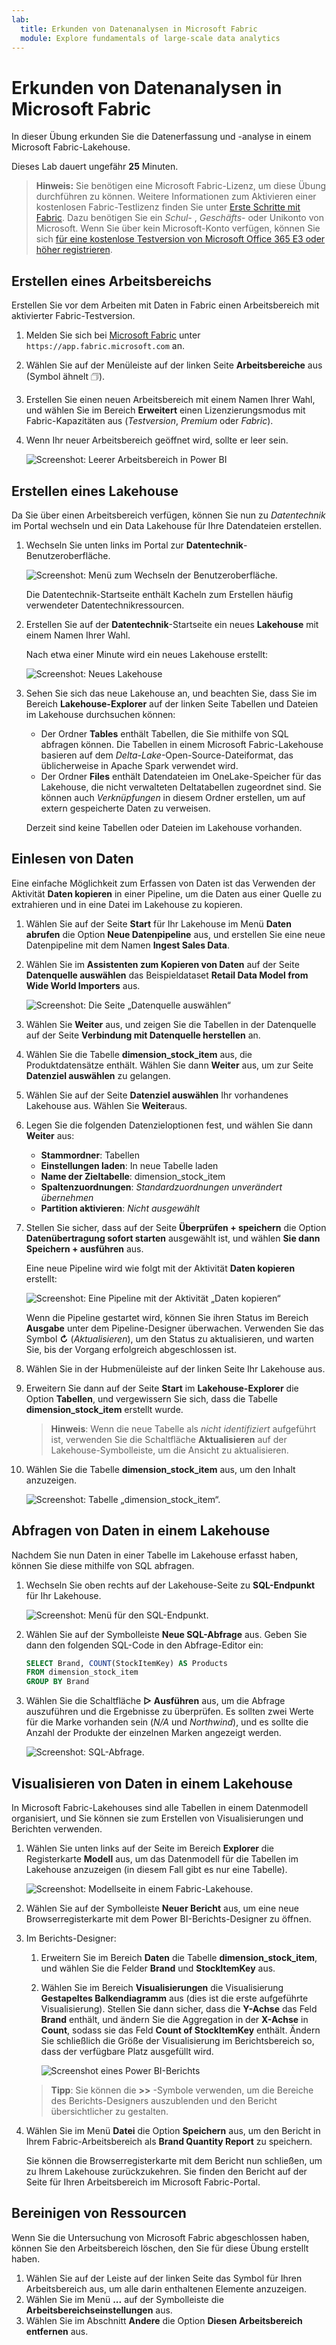 ```yaml
---
lab:
  title: Erkunden von Datenanalysen in Microsoft Fabric
  module: Explore fundamentals of large-scale data analytics
---
```


# Erkunden von Datenanalysen in Microsoft Fabric

In dieser Übung erkunden Sie die Datenerfassung und -analyse in einem Microsoft Fabric-Lakehouse.

Dieses Lab dauert ungefähr **25** Minuten.

> **Hinweis:** Sie benötigen eine Microsoft Fabric-Lizenz, um diese Übung durchführen zu können. Weitere Informationen zum Aktivieren einer kostenlosen Fabric-Testlizenz finden Sie unter [Erste Schritte mit Fabric](https://learn.microsoft.com/fabric/get-started/fabric-trial). Dazu benötigen Sie ein *Schul-* , *Geschäfts-* oder Unikonto von Microsoft. Wenn Sie über kein Microsoft-Konto verfügen, können Sie sich [für eine kostenlose Testversion von Microsoft Office 365 E3 oder höher registrieren](https://www.microsoft.com/microsoft-365/business/compare-more-office-365-for-business-plans).

## Erstellen eines Arbeitsbereichs

Erstellen Sie vor dem Arbeiten mit Daten in Fabric einen Arbeitsbereich mit aktivierter Fabric-Testversion.

1. Melden Sie sich bei [Microsoft Fabric](https://app.fabric.microsoft.com) unter `https://app.fabric.microsoft.com` an.
2. Wählen Sie auf der Menüleiste auf der linken Seite **Arbeitsbereiche** aus (Symbol ähnelt &#128455;).
3. Erstellen Sie einen neuen Arbeitsbereich mit einem Namen Ihrer Wahl, und wählen Sie im Bereich **Erweitert** einen Lizenzierungsmodus mit Fabric-Kapazitäten aus (*Testversion*, *Premium* oder *Fabric*).
4. Wenn Ihr neuer Arbeitsbereich geöffnet wird, sollte er leer sein.

    ![Screenshot: Leerer Arbeitsbereich in Power BI](./images/new-workspace.png)

## Erstellen eines Lakehouse

Da Sie über einen Arbeitsbereich verfügen, können Sie nun zu *Datentechnik* im Portal wechseln und ein Data Lakehouse für Ihre Datendateien erstellen.

1. Wechseln Sie unten links im Portal zur **Datentechnik**-Benutzeroberfläche.

    ![Screenshot: Menü zum Wechseln der Benutzeroberfläche.](./images/fabric-switcher.png)

    Die Datentechnik-Startseite enthält Kacheln zum Erstellen häufig verwendeter Datentechnikressourcen.

2. Erstellen Sie auf der **Datentechnik**-Startseite ein neues **Lakehouse** mit einem Namen Ihrer Wahl.

    Nach etwa einer Minute wird ein neues Lakehouse erstellt:

    ![Screenshot: Neues Lakehouse](./images/new-lakehouse.png)

3. Sehen Sie sich das neue Lakehouse an, und beachten Sie, dass Sie im Bereich **Lakehouse-Explorer** auf der linken Seite Tabellen und Dateien im Lakehouse durchsuchen können:
    - Der Ordner **Tables** enthält Tabellen, die Sie mithilfe von SQL abfragen können. Die Tabellen in einem Microsoft Fabric-Lakehouse basieren auf dem *Delta-Lake*-Open-Source-Dateiformat, das üblicherweise in Apache Spark verwendet wird.
    - Der Ordner **Files** enthält Datendateien im OneLake-Speicher für das Lakehouse, die nicht verwalteten Deltatabellen zugeordnet sind. Sie können auch *Verknüpfungen* in diesem Ordner erstellen, um auf extern gespeicherte Daten zu verweisen.

    Derzeit sind keine Tabellen oder Dateien im Lakehouse vorhanden.

## Einlesen von Daten

Eine einfache Möglichkeit zum Erfassen von Daten ist das Verwenden der Aktivität **Daten kopieren** in einer Pipeline, um die Daten aus einer Quelle zu extrahieren und in eine Datei im Lakehouse zu kopieren.

1. Wählen Sie auf der Seite **Start** für Ihr Lakehouse im Menü **Daten abrufen** die Option **Neue Datenpipeline** aus, und erstellen Sie eine neue Datenpipeline mit dem Namen **Ingest Sales Data**.
1. Wählen Sie im **Assistenten zum Kopieren von Daten** auf der Seite **Datenquelle auswählen** das Beispieldataset **Retail Data Model from Wide World Importers** aus.

    ![Screenshot: Die Seite „Datenquelle auswählen“](./images/choose-data-source.png)

1. Wählen Sie **Weiter** aus, und zeigen Sie die Tabellen in der Datenquelle auf der Seite **Verbindung mit Datenquelle herstellen** an.
1. Wählen Sie die Tabelle **dimension_stock_item** aus, die Produktdatensätze enthält. Wählen Sie dann **Weiter** aus, um zur Seite **Datenziel auswählen** zu gelangen.
1. Wählen Sie auf der Seite **Datenziel auswählen** Ihr vorhandenes Lakehouse aus. Wählen Sie **Weiter**aus.
1. Legen Sie die folgenden Datenzieloptionen fest, und wählen Sie dann **Weiter** aus:
    - **Stammordner**: Tabellen
    - **Einstellungen laden**: In neue Tabelle laden
    - **Name der Zieltabelle**: dimension_stock_item
    - **Spaltenzuordnungen**: *Standardzuordnungen unverändert übernehmen*
    - **Partition aktivieren**: *Nicht ausgewählt*
1. Stellen Sie sicher, dass auf der Seite **Überprüfen + speichern** die Option **Datenübertragung sofort starten** ausgewählt ist, und wählen **Sie dann Speichern + ausführen** aus.

    Eine neue Pipeline wird wie folgt mit der Aktivität **Daten kopieren** erstellt:

    ![Screenshot: Eine Pipeline mit der Aktivität „Daten kopieren“](./images/copy-data-pipeline.png)

    Wenn die Pipeline gestartet wird, können Sie ihren Status im Bereich **Ausgabe** unter dem Pipeline-Designer überwachen. Verwenden Sie das Symbol **&#8635;** (*Aktualisieren*), um den Status zu aktualisieren, und warten Sie, bis der Vorgang erfolgreich abgeschlossen ist.

1. Wählen Sie in der Hubmenüleiste auf der linken Seite Ihr Lakehouse aus.
1. Erweitern Sie dann auf der Seite **Start** im **Lakehouse-Explorer** die Option **Tabellen**, und vergewissern Sie sich, dass die Tabelle **dimension_stock_item** erstellt wurde.

    > **Hinweis**: Wenn die neue Tabelle als *nicht identifiziert* aufgeführt ist, verwenden Sie die Schaltfläche **Aktualisieren** auf der Lakehouse-Symbolleiste, um die Ansicht zu aktualisieren.

1. Wählen Sie die Tabelle **dimension_stock_item** aus, um den Inhalt anzuzeigen.

    ![Screenshot: Tabelle „dimension_stock_item“.](./images/dimProduct.png)

## Abfragen von Daten in einem Lakehouse

Nachdem Sie nun Daten in einer Tabelle im Lakehouse erfasst haben, können Sie diese mithilfe von SQL abfragen.

1. Wechseln Sie oben rechts auf der Lakehouse-Seite zu **SQL-Endpunkt** für Ihr Lakehouse.

    ![Screenshot: Menü für den SQL-Endpunkt.](./images/endpoint-switcher.png)

1. Wählen Sie auf der Symbolleiste **Neue SQL-Abfrage** aus. Geben Sie dann den folgenden SQL-Code in den Abfrage-Editor ein:

    ```sql
    SELECT Brand, COUNT(StockItemKey) AS Products
    FROM dimension_stock_item
    GROUP BY Brand
    ```

1. Wählen Sie die Schaltfläche **&#9655; Ausführen** aus, um die Abfrage auszuführen und die Ergebnisse zu überprüfen. Es sollten zwei Werte für die Marke vorhanden sein (*N/A* und *Northwind*), und es sollte die Anzahl der Produkte der einzelnen Marken angezeigt werden.

    ![Screenshot: SQL-Abfrage.](./images/sql-query.png)

## Visualisieren von Daten in einem Lakehouse

In Microsoft Fabric-Lakehouses sind alle Tabellen in einem Datenmodell organisiert, und Sie können sie zum Erstellen von Visualisierungen und Berichten verwenden.

1. Wählen Sie unten links auf der Seite im Bereich **Explorer** die Registerkarte **Modell** aus, um das Datenmodell für die Tabellen im Lakehouse anzuzeigen (in diesem Fall gibt es nur eine Tabelle).

    ![Screenshot: Modellseite in einem Fabric-Lakehouse.](./images/fabric-model.png)

1. Wählen Sie auf der Symbolleiste **Neuer Bericht** aus, um eine neue Browserregisterkarte mit dem Power BI-Berichts-Designer zu öffnen.
1. Im Berichts-Designer:
    1. Erweitern Sie im Bereich **Daten** die Tabelle **dimension_stock_item**, und wählen Sie die Felder **Brand** und **StockItemKey** aus.
    1. Wählen Sie im Bereich **Visualisierungen** die Visualisierung **Gestapeltes Balkendiagramm** aus (dies ist die erste aufgeführte Visualisierung). Stellen Sie dann sicher, dass die **Y-Achse** das Feld **Brand** enthält, und ändern Sie die Aggregation in der **X-Achse** in **Count**, sodass sie das Feld **Count of StockItemKey** enthält. Ändern Sie schließlich die Größe der Visualisierung im Berichtsbereich so, dass der verfügbare Platz ausgefüllt wird.

        ![Screenshot eines Power BI-Berichts](./images/fabric-report.png)

    > **Tipp**: Sie können die **>>** -Symbole verwenden, um die Bereiche des Berichts-Designers auszublenden und den Bericht übersichtlicher zu gestalten.

1. Wählen Sie im Menü **Datei** die Option **Speichern** aus, um den Bericht in Ihrem Fabric-Arbeitsbereich als **Brand Quantity Report** zu speichern.

    Sie können die Browserregisterkarte mit dem Bericht nun schließen, um zu Ihrem Lakehouse zurückzukehren. Sie finden den Bericht auf der Seite für Ihren Arbeitsbereich im Microsoft Fabric-Portal.

## Bereinigen von Ressourcen

Wenn Sie die Untersuchung von Microsoft Fabric abgeschlossen haben, können Sie den Arbeitsbereich löschen, den Sie für diese Übung erstellt haben.

1. Wählen Sie auf der Leiste auf der linken Seite das Symbol für Ihren Arbeitsbereich aus, um alle darin enthaltenen Elemente anzuzeigen.
2. Wählen Sie im Menü **...** auf der Symbolleiste die **Arbeitsbereichseinstellungen** aus.
3. Wählen Sie im Abschnitt **Andere** die Option **Diesen Arbeitsbereich entfernen** aus.

